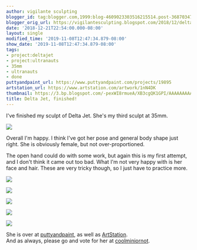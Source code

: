 ```yaml
---
author: vigilante sculpting
blogger_id: tag:blogger.com,1999:blog-4609023303516215514.post-3687034741127618954
blogger_orig_url: https://vigilantesculpting.blogspot.com/2018/12/delta-jet-finished.html
date: '2018-12-21T22:54:00.000-08:00'
layout: single
modified_time: '2019-11-08T12:47:34.879-08:00'
show_date: '2019-11-08T12:47:34.879-08:00'
tags:
- project:deltajet
- project:ultranauts
- 35mm
- ultranauts
- done
puttyandpaint_url: https://www.puttyandpaint.com/projects/19895
artstation_url: https://www.artstation.com/artwork/1nN4DK
thumbnail: https://3.bp.blogspot.com/-pexWI8rmueA/XB3cgQK1GPI/AAAAAAAAAJo/rFc2BCbpvBAeLWLjOWjzYk0JylkoUGOQgCLcBGAs/s320-c/IMG_6030.JPG
title: Delta Jet, finished!
---
```

I've finished my sculpt of Delta Jet. She's my third sculpt at 35mm.  
  

![](https://3.bp.blogspot.com/-pexWI8rmueA/XB3cgQK1GPI/AAAAAAAAAJo/rFc2BCbpvBAeLWLjOWjzYk0JylkoUGOQgCLcBGAs/s1600/IMG_6030.JPG)

  
  
  
  
Overall I'm happy. I think I've got her pose and general body shape just
right. She is obviously female, but not over-proportioned.  
  
The open hand could do with some work, but again this is my first
attempt, and I don't think it came out too bad. What I'm not very happy
with is her face and hair. These are very tricky though, so I just have
to practice more.  
  

![](https://2.bp.blogspot.com/-ryyMbExTzWg/XB3essNRD4I/AAAAAAAAAJ8/7ysjnjP7QUcG_lYbYSGjJWStH4sU7zWcwCLcBGAs/s1600/IMG_6025.JPG)

  

![](https://1.bp.blogspot.com/-mYsMjYgdHmY/XB3esvSHO4I/AAAAAAAAAJ0/Rm2euXif2xoF6D_0u5lEK_80hGjyf8bdwCLcBGAs/s1600/IMG_6026.JPG)

  

![](https://3.bp.blogspot.com/-imyyQ6EvEzs/XB3esj--noI/AAAAAAAAAJ4/vp6HFBEZR2ocYjh6RPWBy8Nj7kAspNfegCLcBGAs/s1600/IMG_6027.JPG)

  

![](https://2.bp.blogspot.com/-vW49D8SX-Vk/XB3etSrDb5I/AAAAAAAAAKA/KCMHXPJIt4cpgbOuTIoH8n1MpcRcn19RgCLcBGAs/s1600/IMG_6028.JPG)

  

![](https://3.bp.blogspot.com/-RIPiFrIAL6U/XB3etrh5gnI/AAAAAAAAAKE/_PZTRHpIFVkgunbaO0Ezkf38Vt6qrIucgCLcBGAs/s1600/IMG_6029.JPG)

  
  
  
  
She is over at
[puttyandpaint](https://www.puttyandpaint.com/projects/19895), as well
as [ArtStation](https://www.artstation.com/artwork/1nN4DK).  
And as always, please go and vote for her at
[coolminiornot](http://www.coolminiornot.com/433341).  
  
  
